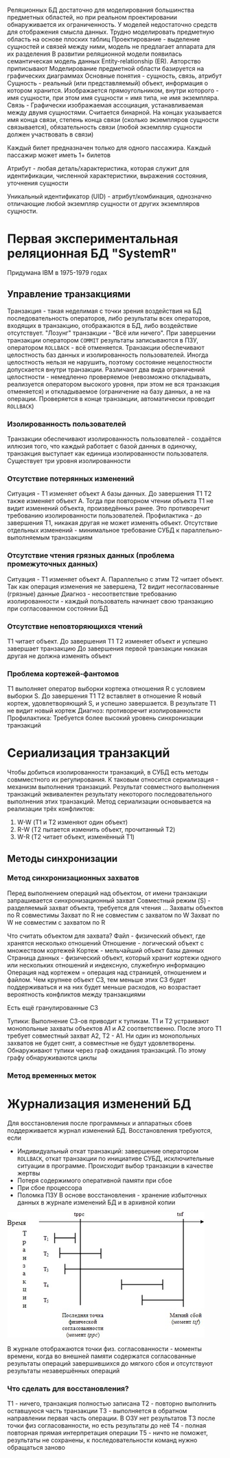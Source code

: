 Реляционных БД достаточно для моделирования большинства предметных областей, но при реальном проектировании обнаруживается их ограниченность. У моделей недостаточно средств для отображения смысла данных. Трудно моделировать предметную область на основе плоских таблиц
Проектирование - выделение сущностей и связей между ними, модель не предлагает аппарата для их разделения
В развитии реляционной модели появилась семантическая модель данных Entity-relationship (ER). Авторство приписывают
Моделирование предметной области базируется на графических диаграммах
Основные понятия - сущность, связь, атрибут
Сущность - реальный (или представляемый) объект, информация о котором хранится. Изображается прямоугольником, внутри которого - имя сущности, при этом имя сущности = имя типа, не имя экземпляра.
Связь - Графически изображаемая ассоциация, устанавливаемая между двумя сущностями. Считается бинарной. На концах указывается имя конца связи, степень конца связи (сколько экземпляров сущности связывается), обязательность связи (любой экземпляр сущности должен участвовать в связи)

Каждый билет предназначен только для одного пассажира. Каждый пассажир может иметь 1+ билетов

Атрибут - любая деталь/характеристика, которая служит для идентификации, численной характеристики, выражения состояния, уточнения сущности

Уникальный идентификатор (UID) - атрибут/комбинация, однозначно отличающие любой экземпляр сущности от других экземпляров сущности. 

# Первая экспериментальная реляционная БД "SystemR"
Придумана IBM в 1975-1979 годах
## Управление транзакциями
Транзакция - такая неделимая с точки зрения воздействия на БД последовательность операторов, либо результаты всех операторов, входящих в транзакцию, отображаются в БД, либо воздействие отсутствует.
"Лозунг" транзакции - "Всё или ничего". При завершении транзакции оператором `COMMIT` результаты записываются в ПЗУ, оператором `ROLLBACK` - всё отменяется. Транзакции обеспечивают целостность баз данных и изолированность пользователей. Иногда целостность нельзя не нарушить, поэтому состояние нецелостности допускается внутри транзакции. Различают два вида ограничений целостности - немедленно проверяемое (невозможно откладывать, реализуется оператором высокого уровня, при этом не вся транзакция отменяется) и откладываемое (ограничение на базу данных, а не на операции. Проверяется в конце транзакции, автоматически проводит `ROLLBACK`)
### Изолированность пользователей
Транзакции обеспечивают изолированность пользователей - создаётся иллюзия того, что каждый работает с базой данных в одиночку, транзакция выступает как единица изолированности пользователя. Существует три уровня изолированности
### Отсутствие потерянных изменений
Ситуация - Т1 изменяет объект А базы данных. До завершения Т1 Т2 также изменяет объект А. Тогда при повторном чтении объекта Т1 не видит изменений объекта, произведённых ранее. Это противоречит требованию изолированности пользователей.
Профилактика - до завершения Т1, никакая другая не может изменять объект. Отсутствие отдельных изменений - минимальное требование СУБД к параллельно-выполняемым транззакциям
### Отсутствие чтения грязных данных (проблема промежуточных данных)
Ситуация - Т1 изменяет объект А. Параллельно с этим Т2 читает объект. Так как операция изменения не завершена, Т2 видит несогласованные (грязные) данные
Диагноз - несоответствие требованию изолированности - каждый пользователь начинает свою транзакцию при согласованном состоянии БД
### Отсутствие неповторяющихся чтений
Т1 читает объект. До завершения Т1 Т2 изменяет объект и успешно завершает транзакцию
До завершения первой транзакции никакая другая не должна изменять объект
### Проблема кортежей-фантомов
Т1 выполняет оператор выборки кортежа отношения R с условием выборки S. До завершения Т1 Т2 вставляет в отношение R новый кортеж, удовлетворяющий S, и успешно завершается. В результате Т1 не видит новый кортеж
Диагноз: противоречит изолированности
Профилактика: Требуется более высокий уровень синхронизации транзакций

# Сериализация транзакций
Чтобы добиться изолированности транзакций, в СУБД есть методы совмместного их регулирования. К таковым относится сериализация - механизм выполнения транзакций. Результат совместного выполнения транзакций эквивалентен результату некоторого последовательного выполнения этих транзакций. Метод сериализации основывается на реализации трёх конфликтов:
1. W-W (Т1 и Т2 изменяют один объект)
2. R-W (Т2 пытается изменить объект, прочитанный Т2)
3. W-R (Т2 читает объект, изменённый Т1)
## Методы синхронизации
### Метод синхронизационных захватов
Перед выполнением операций над объектом, от имени транзакции запрашивается синхронизационный захват
Совместный режим (S) - разделяемый захват объекта, требуется для чтения
...
Захваты объектов по R совместимы
Захват по R не совместим с захватом по W
Захват по W не совместим с захватом по R

Что считать объектом для захвата?
Файл - физический объект, где хранятся несколько отношений
Отношение - логический объект с множеством кортежей
Кортеж - мельчайший объект базы данных
Страница данных - физический объект, который хранит кортежи одного или нескольких отношений и индексную, служебную информацию
Операция над кортежем = операция над страницей, отношением и файлом. Чем крупнее объект СЗ, тем меньше этих СЗ будет поддерживаться и на них будет меньше расходов, но возрастает вероятность конфликтов между транзакциями

Есть ещё гранулированные СЗ

Тупики:
Выполнение СЗ-ов приводит к тупикам.
Т1 и Т2 устраивают монопольные захваты объектов А1 и А2 соответственно. После этого Т1 требует совместный захват А2, Т2 - А1. Ни один из монопольных захватов не будет снят, а совместные не будут удовлетворены. Обнаруживают тупики через граф ожидания транзакций. По этому графу обнаруживаются циклы
### Метод временных меток

# Журнализация изменений БД
Для восстановления после программных и аппаратных сбоев поддерживается журнал изменений БД.
Восстановления требуются, если 
- Индивидуальный откат транзакций: завершение оператором `ROLLBACK`, откат транзакции по инициативе СУБД, исключительные ситуации в программе. Происходит выбор транзакции в качестве жертвы
- Потеря содержимого оперативной памяти при сбое
- При сбое процессора
- Поломка ПЗУ
В основе восстановления - хранение избыточных данных в журнале изменений БД и в архивной копии

![](TransactionScenarios.png)

В журнале отображаются точки физ. согласованности - моменты времени, когда во внешней памяти содержатся согласованные результаты операций завершившихся до мягкого сбоя и отсутствуют результаты незавершённых операций

### Что сделать для восстановления?
Т1 - ничего, транзакция полностью записана
Т2 - повторно выполнить оставшуюся часть транзакции
Т3 - выполняется в обратном направлении первая часть операции. В ОЗУ нет результатов Т3 после точки физ согласованности, но есть результаты до неё
Т4 - полная повторная прямая интерпретация операции
Т5 - ничто не поможет, результаты не сохранены, к последовательности команд нужно обращаться заново
